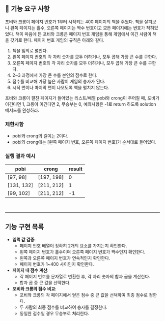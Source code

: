 ## 🚀 기능 요구 사항

포비와 크롱이 페이지 번호가 1부터 시작되는 400 페이지의 책을 주웠다. 책을 살펴보니 왼쪽 페이지는 홀수, 오른쪽 페이지는 짝수 번호이고 모든 페이지에는 번호가 적혀있었다. 책이 마음에 든 포비와 크롱은 페이지 번호 게임을 통해 게임에서 이긴 사람이 책을 갖기로 한다. 페이지 번호 게임의 규칙은 아래와 같다.

1. 책을 임의로 펼친다.
2. 왼쪽 페이지 번호의 각 자리 숫자를 모두 더하거나, 모두 곱해 가장 큰 수를 구한다.
3. 오른쪽 페이지 번호의 각 자리 숫자를 모두 더하거나, 모두 곱해 가장 큰 수를 구한다.
4. 2~3 과정에서 가장 큰 수를 본인의 점수로 한다.
5. 점수를 비교해 가장 높은 사람이 게임의 승자가 된다.
6. 시작 면이나 마지막 면이 나오도록 책을 펼치지 않는다.

포비와 크롱이 펼친 페이지가 들어있는 리스트/배열 pobi와 crong이 주어질 때, 포비가 이긴다면 1, 크롱이 이긴다면 2, 무승부는 0, 예외사항은 -1로 return 하도록 solution 메서드를 완성하라.

### 제한사항

- pobi와 crong의 길이는 2이다.
- pobi와 crong에는 [왼쪽 페이지 번호, 오른쪽 페이지 번호]가 순서대로 들어있다.

### 실행 결과 예시

| pobi | crong | result |
| --- | --- | --- |
| [97, 98] | [197, 198] | 0 |
| [131, 132] | [211, 212] | 1 |
| [99, 102] | [211, 212] | -1 |

<br>

---

## 기능 구현 목록
- **입력 값 검증**:
  - 페이지 번호 배열이 정확히 2개의 요소를 가지는지 확인한다. 
  - 왼쪽 페이지 번호가 홀수이며 오른쪽 페이지 번호가 짝수인지 확인한다. 
  - 왼쪽과 오른쪽 페이지 번호가 연속적인지 확인한다. 
  - 페이지 번호가 1~400 사이인지 확인한다.
- **페이지 내 점수 계산**:
  - 각 페이지 번호를 문자열로 변환한 후, 각 자리 숫자의 합과 곱을 계산한다. 
  - 합과 곱 중 큰 값을 선택한다. 
- **포비와 크롱의 점수 비교**:
  - 포비와 크롱의 각 페이지에서 얻은 점수 중 큰 값을 선택하여 최종 점수로 정한다. 
  - 두 사람의 최종 점수를 비교하여 승자를 결정한다. 
  - 동일한 점수일 경우 무승부로 처리한다.


